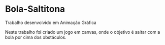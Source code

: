 # Bola-Saltitona
Trabalho desenvolvido em Animação Gráfica

Neste trabalho foi criado um jogo em canvas, onde o objetivo é saltar com a bola por cima dos obstáculos.
